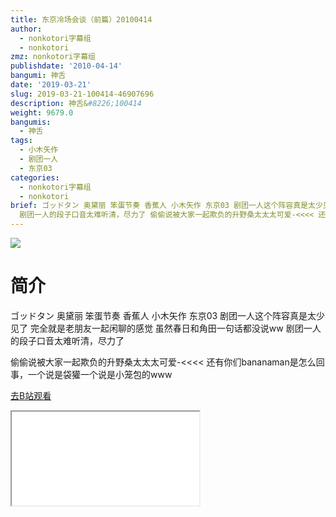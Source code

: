 ```yaml
---
title: 东京冷场会谈（前篇）20100414
author:
  - nonkotori字幕组
  - nonkotori
zmz: nonkotori字幕组
publishdate: '2010-04-14'
bangumi: 神舌
date: '2019-03-21'
slug: 2019-03-21-100414-46907696
description: 神舌&#8226;100414
weight: 9679.0
bangumis:
  - 神舌
tags:
  - 小木矢作
  - 剧团一人
  - 东京03
categories:
  - nonkotori字幕组
  - nonkotori
brief: ゴッドタン 奥黛丽 笨蛋节奏 香蕉人 小木矢作 东京03 剧团一人这个阵容真是太少见了 完全就是老朋友一起闲聊的感觉 虽然春日和角田一句话都没说ww
  剧团一人的段子口音太难听清，尽力了 偷偷说被大家一起欺负的升野桑太太太可爱-<<<< 还有你们bananaman是怎么回事，一个说是袋獾一个说是小笼包的www
---
```

![](https://i.imgur.com/TTaPeZo.jpg)
# 简介  
ゴッドタン
奥黛丽 笨蛋节奏 香蕉人 小木矢作 东京03 剧团一人这个阵容真是太少见了
完全就是老朋友一起闲聊的感觉
虽然春日和角田一句话都没说ww
剧团一人的段子口音太难听清，尽力了

偷偷说被大家一起欺负的升野桑太太太可爱-<<<<
还有你们bananaman是怎么回事，一个说是袋獾一个说是小笼包的www  

[去B站观看](https://www.bilibili.com/video/av46907696/)
<div class ="resp-container"><iframe class="testiframe" src="//player.bilibili.com/player.html?aid=46907696"", scrolling="no", allowfullscreen="true" > </iframe></div> 
